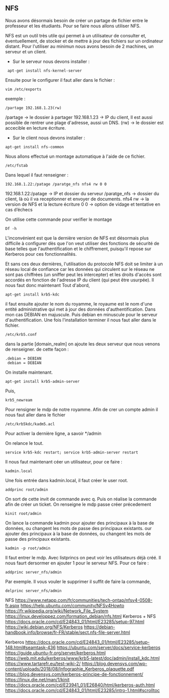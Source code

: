 ## NFS
Nous avons désormais besoin de créer un partage de fichier entre le professeur et les étudiants.
Pour se faire nous allons utiliser NFS.

NFS est un outil très utile qui permet à un utilisateur de consulter et, éventuellement, de stocker et de mettre à jour des fichiers sur un ordinateur distant.
Pour l'utiliser au minimun nous avons besoin de 2 machines, un serveur et un client.

- Sur le serveur nous devons installer :
```
 apt-get install nfs-kernel-server
 ```
 Ensuite pour le configurer il faut aller dans le fichier :
 ```
vim /etc/exports
```
exemple :
```
/partage 192.168.1.23(rw)
```
/partage      -> le dossier à partager 
192.168.1.23  -> IP du client, 
Il est aussi possible de rentrer une plage d'adresse, aussi un DNS. 
(rw)          -> le dossier est accecible en lecture écriture.

- Sur le client nous devons installer :
```
apt-get install nfs-common
```
Nous allons effectué un montage automatique à l'aide de ce fichier.
```
/etc/fstab
```
Dans lequel il faut renseigner :
```
192.168.1.22:/patage /paratge_nfs nfs4 rw 0 0
```
192.168.1.22:/patage -> IP et dossier du serveur
/paratge_nfs         -> dossier du client, là où il va receptionner et envoyer de documents. 
nfs4 rw              -> la version de NFS et la lecture écriture
0 0                  -> option de vidage et tentative en cas d’échecs 

On utilise cette commande pour verifier le montage
```
Df -h
```
L'inconvénient est que la dernière version de NFS est désormais plus difficile à configurer dès que l'on veut utiliser des fonctions de sécurité de base telles que l'authentification et le chiffrement, puisqu'il repose sur Kerberos pour ces fonctionnalités.

Et sans ces deux dernières, l'utilisation du protocole NFS doit se limiter à un réseau local de confiance car les données qui circulent sur le réseau ne sont pas chiffrées (un sniffer peut les intercepter) et les droits d'accès sont accordés en fonction de l'adresse IP du client (qui peut être usurpée).
Il nous faut donc maintenant
Tout d'abord,
```
apt-get install krb5-kdc
```
il faut ensuite ajouter le nom du royamme, le royaume est le nom d'une entité administrative qui met à jour des données d'authentification.
Dans mon cas DEBIAN en majuscule. Puis debian en minuscule pour le serveur d'authentification.
Une fois l'installation terminer il nous faut aller dans le fichier.
```
/etc/krb5.conf
```
dans la partie [domain_realm] on ajoute les deux serveur que nous venons de renseigner. 
de cette façon :
```
.debian = DEBIAN
 debian = DEBIAN
```
On installe maintenant.
```
apt-get install krb5-admin-server
```
Puis,
```
krb5_newream
```
Pour rensigner le mdp de notre royamme.
Afin de crer un compte admin il nous faut aller dans le fichier
```
/etc/krb5kdc/kadm5.acl
```
Pour activer la dernière ligne, a savoir */admin

On relance le tout.
```
service krb5-kdc restart; service krb5-admin-server restart
```
Il nous faut maintenant céer un utilisateur, pour ce faire :
```
kadmin.local
```
Une fois entrée dans kadmin.local, il faut créer le user root.
```
addprinc root/admin
```
On sort de cette invit de commande avec q.
Puis on réalise la commande afin de créer un ticket.
On renseigne le mdp passe créer précedement 
```
kinit root/admin
```
On lance la commande kadmin pour ajouter des principaux à la base de données, ou changent les mots de passe des principaux existants. 
our ajouter des principaux à la base de données, ou changent les mots de passe des principaux existants. 
```
kadmin -p root/admin 
```
Il faut entrer le mdp.
Avec listprincs on peut voir les utilisateurs déjà créé.
Il nous faurt dersormer en ajouter 1 pour le serveur NFS.
Pour ce faire :
```
addprinc server_nfs/admin
```
Par exemple.
Il vous vouler le supprimer il suffit de faire la commande,
```
delprinc server_nfs/admin
```
NFS
https://www.netapp.com/fr/communities/tech-ontap/nfsv4-0508-fr.aspx
https://help.ubuntu.com/community/NFSv4Howto
https://fr.wikipedia.org/wiki/Network_File_System
https://linux.developpez.com/formation_debian/nfs.html
Kerberos + NFS
https://docs.oracle.com/cd/E24843_01/html/E23285/setup-97.html
https://wiki.debian.org/NFS/Kerberos
https://debian-handbook.info/browse/fr-FR/stable/sect.nfs-file-server.html

Kerberos
https://docs.oracle.com/cd/E24843_01/html/E23285/setup-148.html#seamtask-436
https://ubuntu.com/server/docs/service-kerberos
https://guide.ubuntu-fr.org/server/kerberos.html
https://web.mit.edu/kerberos/www/krb5-latest/doc/admin/install_kdc.html
https://www.tartarefr.eu/test-wiki-2/
https://blog.devensys.com/wp-content/uploads/2018/08/Infographie_Kerberos_plaquette.pdf
https://blog.devensys.com/kerberos-principe-de-fonctionnement/
https://linux.die.net/man/1/kinit
https://docs.oracle.com/cd/E23941_01/E26840/html/kerberos-auth.html
https://docs.oracle.com/cd/E24843_01/html/E23285/intro-1.html#scrolltoc
